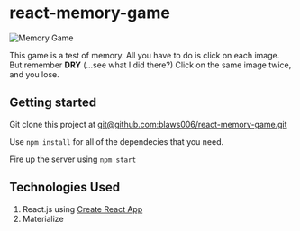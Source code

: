 # react-memory-game

![Memory Game](https://giphy.com/gifs/4ZvvtLrcgC6kuBCaJO)

This game is a test of memory. All you have to do is click on each image. But remember **DRY** (...see what I did there?) Click on the same image twice, and you lose.

## Getting started

Git clone this project at [git@github.com:blaws006/react-memory-game.git](git@github.com:blaws006/react-memory-game.git)

Use `npm install` for all of the dependecies that you need.

Fire up the server using `npm start`

## Technologies Used
1. React.js using [Create React App](https://facebook.github.io/create-react-app/)
1. Materialize